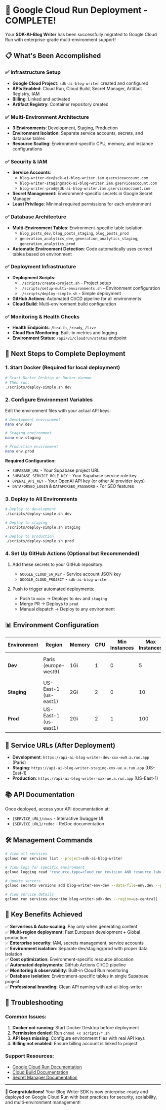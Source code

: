 # 🎉 Google Cloud Run Deployment - COMPLETE!

Your **SDK-AI-Blog Writer** has been successfully migrated to Google Cloud Run with enterprise-grade multi-environment support!

## 📋 **What's Been Accomplished**

### ✅ **Infrastructure Setup**
- **Google Cloud Project**: `sdk-ai-blog-writer` created and configured
- **APIs Enabled**: Cloud Run, Cloud Build, Secret Manager, Artifact Registry, IAM
- **Billing**: Linked and activated
- **Artifact Registry**: Container repository created

### ✅ **Multi-Environment Architecture**
- **3 Environments**: Development, Staging, Production
- **Environment Isolation**: Separate service accounts, secrets, and database tables
- **Resource Scaling**: Environment-specific CPU, memory, and instance configurations

### ✅ **Security & IAM**
- **Service Accounts**: 
  - `blog-writer-dev@sdk-ai-blog-writer.iam.gserviceaccount.com`
  - `blog-writer-staging@sdk-ai-blog-writer.iam.gserviceaccount.com`
  - `blog-writer-prod@sdk-ai-blog-writer.iam.gserviceaccount.com`
- **Secret Management**: Environment-specific secrets in Google Secret Manager
- **Least Privilege**: Minimal required permissions for each environment

### ✅ **Database Architecture**
- **Multi-Environment Tables**: Environment-specific table isolation
  - `blog_posts_dev`, `blog_posts_staging`, `blog_posts_prod`
  - `generation_analytics_dev`, `generation_analytics_staging`, `generation_analytics_prod`
- **Automatic Environment Detection**: Code automatically uses correct tables based on environment

### ✅ **Deployment Infrastructure**
- **Deployment Scripts**: 
  - `./scripts/create-project.sh` - Project setup
  - `./scripts/setup-multi-environments.sh` - Environment configuration
  - `./scripts/deploy-simple.sh` - Simple deployment
- **GitHub Actions**: Automated CI/CD pipeline for all environments
- **Cloud Build**: Multi-environment build configuration

### ✅ **Monitoring & Health Checks**
- **Health Endpoints**: `/health`, `/ready`, `/live`
- **Cloud Run Monitoring**: Built-in metrics and logging
- **Environment Status**: `/api/v1/cloudrun/status` endpoint

## 🚀 **Next Steps to Complete Deployment**

### 1. **Start Docker** (Required for local deployment)
```bash
# Start Docker Desktop or Docker daemon
# Then run:
./scripts/deploy-simple.sh dev
```

### 2. **Configure Environment Variables**
Edit the environment files with your actual API keys:

```bash
# Development environment
nano env.dev

# Staging environment  
nano env.staging

# Production environment
nano env.prod
```

**Required Configuration:**
- `SUPABASE_URL` - Your Supabase project URL
- `SUPABASE_SERVICE_ROLE_KEY` - Your Supabase service role key
- `OPENAI_API_KEY` - Your OpenAI API key (or other AI provider keys)
- `DATAFORSEO_LOGIN` & `DATAFORSEO_PASSWORD` - For SEO features

### 3. **Deploy to All Environments**
```bash
# Deploy to development
./scripts/deploy-simple.sh dev

# Deploy to staging
./scripts/deploy-simple.sh staging

# Deploy to production
./scripts/deploy-simple.sh prod
```

### 4. **Set Up GitHub Actions** (Optional but Recommended)
1. Add these secrets to your GitHub repository:
   - `GOOGLE_CLOUD_SA_KEY` - Service account JSON key
   - `GOOGLE_CLOUD_PROJECT` - `sdk-ai-blog-writer`

2. Push to trigger automated deployments:
   - Push to `main` → Deploys to `dev` and `staging`
   - Merge PR → Deploys to `prod`
   - Manual dispatch → Deploy to any environment

## 📊 **Environment Configuration**

| Environment | Region | Memory | CPU | Min Instances | Max Instances | Concurrency | Service Name |
|-------------|--------|--------|-----|---------------|---------------|-------------|--------------|
| **Dev**     | Paris (europe-west9) | 1Gi | 1 | 0 | 5 | 10 | api-ai-blog-writer-dev |
| **Staging** | US-East-1 (us-east1) | 2Gi | 2 | 0 | 10 | 80 | api-ai-blog-writer-staging |
| **Prod**    | US-East-1 (us-east1) | 2Gi | 2 | 1 | 100 | 80 | api-ai-blog-writer |

## 🔗 **Service URLs** (After Deployment)

- **Development**: `https://api-ai-blog-writer-dev-xxx-ew9.a.run.app` (Paris)
- **Staging**: `https://api-ai-blog-writer-staging-xxx-ue.a.run.app` (US-East-1)
- **Production**: `https://api-ai-blog-writer-xxx-ue.a.run.app` (US-East-1)

## 📚 **API Documentation**

Once deployed, access your API documentation at:
- `{SERVICE_URL}/docs` - Interactive Swagger UI
- `{SERVICE_URL}/redoc` - ReDoc documentation

## 🛠️ **Management Commands**

```bash
# View all services
gcloud run services list --project=sdk-ai-blog-writer

# View logs for specific environment
gcloud logging read "resource.type=cloud_run_revision AND resource.labels.service_name=blog-writer-sdk-dev" --project=sdk-ai-blog-writer --limit=50

# Update secrets
gcloud secrets versions add blog-writer-env-dev --data-file=env.dev --project=sdk-ai-blog-writer

# View service details
gcloud run services describe blog-writer-sdk-dev --region=us-central1 --project=sdk-ai-blog-writer
```

## 🎯 **Key Benefits Achieved**

✅ **Serverless & Auto-scaling**: Pay only when generating content  
✅ **Multi-region deployment**: Fast European development + Global production  
✅ **Enterprise security**: IAM, secrets management, service accounts  
✅ **Environment isolation**: Separate dev/staging/prod with proper data isolation  
✅ **Cost optimization**: Environment-specific resource allocation  
✅ **Automated deployments**: GitHub Actions CI/CD pipeline  
✅ **Monitoring & observability**: Built-in Cloud Run monitoring  
✅ **Database isolation**: Environment-specific tables in single Supabase project  
✅ **Professional branding**: Clean API naming with api-ai-blog-writer  

## 🔧 **Troubleshooting**

### Common Issues:
1. **Docker not running**: Start Docker Desktop before deployment
2. **Permission denied**: Run `chmod +x scripts/*.sh`
3. **API keys missing**: Configure environment files with real API keys
4. **Billing not enabled**: Ensure billing account is linked to project

### Support Resources:
- [Google Cloud Run Documentation](https://cloud.google.com/run/docs)
- [Cloud Build Documentation](https://cloud.google.com/build/docs)
- [Secret Manager Documentation](https://cloud.google.com/secret-manager/docs)

---

**🎉 Congratulations!** Your Blog Writer SDK is now enterprise-ready and deployed on Google Cloud Run with best practices for security, scalability, and multi-environment management!





